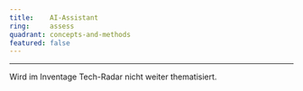 ```yaml
---
title:    AI-Assistant  
ring:     assess  
quadrant: concepts-and-methods
featured: false
---
```

---

Wird im Inventage Tech-Radar nicht weiter thematisiert.